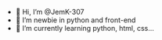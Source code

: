 - 👋 Hi, I’m @JemK-307
- 👀 I’m newbie in python and front-end
- 🌱 I’m currently learning python, html, css...

<!---
JemK-307/JemK-307 is a ✨ special ✨ repository because its `README.md` (this file) appears on your GitHub profile.
You can click the Preview link to take a look at your changes.
--->
